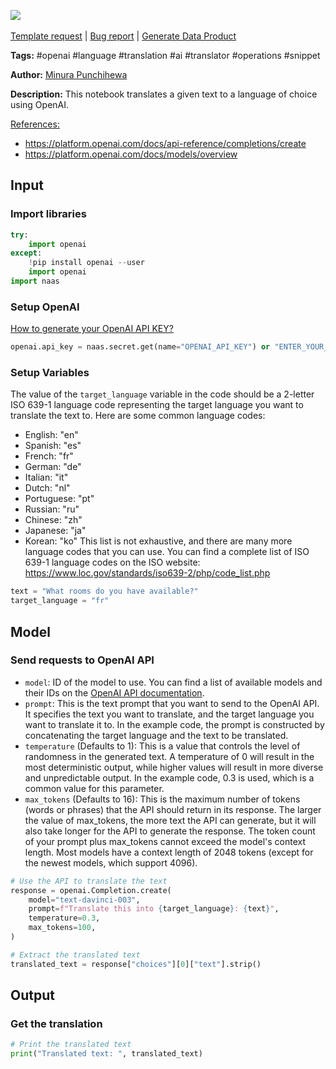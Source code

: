 <a href="https://app.naas.ai/user-redirect/naas/downloader?url=https://raw.githubusercontent.com/jupyter-naas/awesome-notebooks/master/OpenAI/OpenAI_Generate_language_translations.ipynb" target="_parent"><img src="https://naasai-public.s3.eu-west-3.amazonaws.com/Open_in_Naas_Lab.svg"/></a><br><br><a href="https://github.com/jupyter-naas/awesome-notebooks/issues/new?assignees=&labels=&template=template-request.md&title=Tool+-+Action+of+the+notebook+">Template request</a> | <a href="https://github.com/jupyter-naas/awesome-notebooks/issues/new?assignees=&labels=bug&template=bug_report.md&title=OpenAI+-+Generate+language+translations:+Error+short+description">Bug report</a> | <a href="https://app.naas.ai/user-redirect/naas/downloader?url=https://raw.githubusercontent.com/jupyter-naas/awesome-notebooks/master/Naas/Naas_Start_data_product.ipynb" target="_parent">Generate Data Product</a>

**Tags:** #openai #language #translation #ai #translator #operations #snippet

**Author:** [Minura Punchihewa](https://www.linkedin.com/in/minurapunchihewa/)

**Description:** This notebook translates a given text to a language of choice using OpenAI.

<u>References:</u>
- https://platform.openai.com/docs/api-reference/completions/create
- https://platform.openai.com/docs/models/overview

## Input

### Import libraries


```python
try:
    import openai
except:
    !pip install openai --user
    import openai
import naas
```

### Setup OpenAI
[How to generate your OpenAI API KEY?](https://elephas.app/blog/how-to-create-openai-api-keys-cl5c4f21d281431po7k8fgyol0)


```python
openai.api_key = naas.secret.get(name="OPENAI_API_KEY") or "ENTER_YOUR_OPENAI_API_KEY"
```

### Setup Variables
The value of the `target_language` variable in the code should be a 2-letter ISO 639-1 language code representing the target language you want to translate the text to. Here are some common language codes:
- English: "en"
- Spanish: "es"
- French: "fr"
- German: "de"
- Italian: "it"
- Dutch: "nl"
- Portuguese: "pt"
- Russian: "ru"
- Chinese: "zh"
- Japanese: "ja"
- Korean: "ko"
This list is not exhaustive, and there are many more language codes that you can use. You can find a complete list of ISO 639-1 language codes on the ISO website: https://www.loc.gov/standards/iso639-2/php/code_list.php


```python
text = "What rooms do you have available?"
target_language = "fr"
```

## Model

### Send requests to OpenAI API
- `model`: ID of the model to use. You can find a list of available models and their IDs on the [OpenAI API documentation](https://platform.openai.com/docs/models/overview).
- `prompt`: This is the text prompt that you want to send to the OpenAI API. It specifies the text you want to translate, and the target language you want to translate it to. In the example code, the prompt is constructed by concatenating the target language and the text to be translated.
- `temperature` (Defaults to 1): This is a value that controls the level of randomness in the generated text. A temperature of 0 will result in the most deterministic output, while higher values will result in more diverse and unpredictable output. In the example code, 0.3 is used, which is a common value for this parameter.
- `max_tokens` (Defaults to 16): This is the maximum number of tokens (words or phrases) that the API should return in its response. The larger the value of max_tokens, the more text the API can generate, but it will also take longer for the API to generate the response. The token count of your prompt plus max_tokens cannot exceed the model's context length. Most models have a context length of 2048 tokens (except for the newest models, which support 4096).


```python
# Use the API to translate the text
response = openai.Completion.create(
    model="text-davinci-003",
    prompt=f"Translate this into {target_language}: {text}",
    temperature=0.3,
    max_tokens=100,
)

# Extract the translated text
translated_text = response["choices"][0]["text"].strip()
```

## Output

### Get the translation


```python
# Print the translated text
print("Translated text: ", translated_text)
```


```python

```

